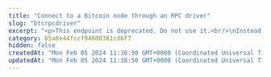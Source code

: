 ```yaml
---
title: "Connect to a Bitcoin node through an RPC driver"
slug: "btcrpcdriver"
excerpt: "<p>This endpoint is deprecated. Do not use it.<br/>\nInstead, use <a href=\"https://apidoc.tatum.io/tag/Node-RPC#operation/NodeJsonPostRpcDriver\" target=\"_blank\">this API</a>.</b></p><br/>\n<p><b>2 credits per API call</b></p>\n<p>Use this endpoint URL as an http-based JSON RPC driver to connect directly to the node provided by Tatum.\nTo learn more about JSON RPC, visit the <a href=\"https://developer.bitcoin.org/reference/rpc/index.html\" target=\"_blank\">Bitcoin developers' guide</a>.</p>"
category: 65a8e44fccf94800381cd6f7
hidden: false
createdAt: "Mon Feb 05 2024 11:38:50 GMT+0000 (Coordinated Universal Time)"
updatedAt: "Mon Feb 05 2024 11:38:50 GMT+0000 (Coordinated Universal Time)"
---
```

